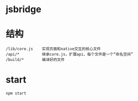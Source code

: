jsbridge
=====================



# 结构

    /lib/core.js    实现页面和native交互的核心文件
    /api/*          继承core.js，扩展api，每个文件是一个“命名空间”
    /build/*        编译好的文件

# start

    npm start

